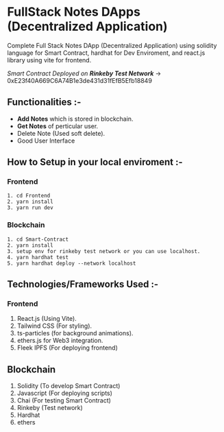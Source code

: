 # FullStack Notes DApps (Decentralized Application)
Complete Full Stack Notes DApp (Decentralized Application) using solidity language for Smart Contract, hardhat for Dev Enviroment, and react.js library using vite for frontend.

_Smart Contract Deployed on **Rinkeby Test Network**_ -> 0xE23f40A669C6A74B1e3de431d31fEfB5Efb18849


## Functionalities :-
 - **Add Notes** which is stored in blockchain.
 - **Get Notes** of perticular user.
 - Delete Note (Used soft delete).
 - Good User Interface




## How to Setup in your local enviroment :-

### Frontend 
    1. cd Frontend
    2. yarn install
    3. yarn run dev


### Blockchain
    1. cd Smart-Contract
    2. yarn install
    3. setup env for rinkeby test network or you can use localhost.
    4. yarn hardhat test
    5. yarn hardhat deploy --network localhost
    
    
    
## Technologies/Frameworks Used :-

### Frontend
1. React.js (Using Vite).
2. Tailwind CSS (For styling).
3. ts-particles (for background animations).
4. ethers.js for Web3 integration.
5. Fleek IPFS (For deploying frontend)

## Blockchain
1. Solidity (To develop Smart Contract)
2. Javascript (For deploying scripts)
3. Chai (For testing Smart Contract)
4. Rinkeby (Test network)
5. Hardhat
6. ethers
